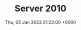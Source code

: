 ---
title: Server 2010
description: SharePoint Server 2010. See SharePoint for more information.
date: Thu, 05 Jan 2023 21:22:00 +0000
lastmod: Thu, 05 Jan 2023 21:22:00 +0000
SEO:
  title: List of articles tagged 'Server 2010'
---